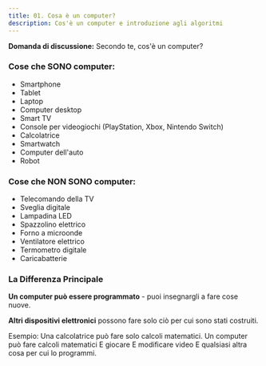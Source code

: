 ```yaml
---
title: 01. Cosa è un computer?
description: Cos'è un computer e introduzione agli algoritmi
---
```


**Domanda di discussione:** Secondo te, cos'è un computer?

### Cose che SONO computer:
- Smartphone
- Tablet
- Laptop
- Computer desktop
- Smart TV
- Console per videogiochi (PlayStation, Xbox, Nintendo Switch)
- Calcolatrice
- Smartwatch
- Computer dell'auto
- Robot

### Cose che NON SONO computer:
- Telecomando della TV
- Sveglia digitale
- Lampadina LED
- Spazzolino elettrico
- Forno a microonde
- Ventilatore elettrico
- Termometro digitale
- Caricabatterie

### La Differenza Principale

**Un computer può essere programmato** - puoi insegnargli a fare cose nuove.

**Altri dispositivi elettronici** possono fare solo ciò per cui sono stati costruiti.

Esempio: Una calcolatrice può fare solo calcoli matematici. Un computer può fare calcoli matematici E giocare E modificare video E qualsiasi altra cosa per cui lo programmi.
